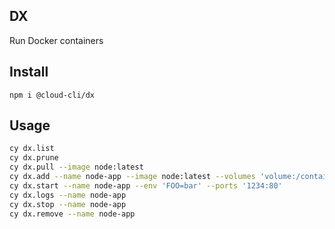 ## DX

Run Docker containers

## Install

```
npm i @cloud-cli/dx
```

## Usage

```bash
cy dx.list
cy dx.prune
cy dx.pull --image node:latest
cy dx.add --name node-app --image node:latest --volumes 'volume:/container/path' --ports '1234:80' --host 'foo.example.com'
cy dx.start --name node-app --env 'FOO=bar' --ports '1234:80'
cy dx.logs --name node-app
cy dx.stop --name node-app
cy dx.remove --name node-app
```
